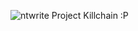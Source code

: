 ![ntwrite](https://github.com/ntwrite/ntwrite/assets/110534650/51dbc3b4-9432-4a90-aac9-931269cea321)
Project Killchain :P
